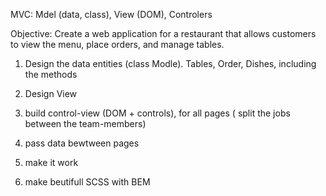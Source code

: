 MVC: Mdel (data, class), View (DOM), Controlers

Objective: Create a web application for a restaurant that allows customers to view the menu, place orders, and manage tables.

1) Design the data entities (class Modle). Tables, Order, Dishes, including the methods

2) Design View

3) build control-view (DOM + controls), for all pages ( split the jobs between the team-members)

4) pass data bewtween pages

5) make it work

6) make beutifull SCSS with BEM